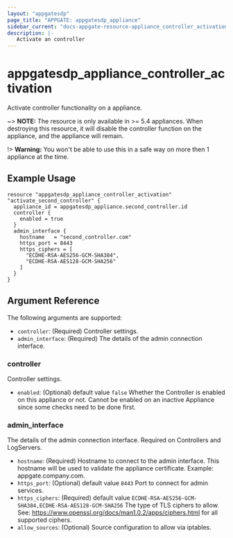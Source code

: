 ```yaml
---
layout: "appgatesdp"
page_title: "APPGATE: appgatesdp_appliance"
sidebar_current: "docs-appgate-resource-appliance_controller_activation"
description: |-
   Activate an controller
---
```



# appgatesdp_appliance_controller_activation

Activate controller functionality on a appliance.


~> **NOTE:**  The resource is only available in >= 5.4 appliances. When destroying this resource, it will disable the controller function on the appliance, and the appliance will remain.


!> **Warning:** You won't be able to use this in a safe way on more then 1 appliance at the time.


## Example Usage

```hcl
resource "appgatesdp_appliance_controller_activation" "activate_second_controller" {
  appliance_id = appgatesdp_appliance.second_controller.id
  controller {
    enabled = true
  }
  admin_interface {
    hostname   = "second_controller.com"
    https_port = 8443
    https_ciphers = [
      "ECDHE-RSA-AES256-GCM-SHA384",
      "ECDHE-RSA-AES128-GCM-SHA256"
    ]
  }
}

```


## Argument Reference

The following arguments are supported:

* `controller`: (Required) Controller settings.
* `admin_interface`: (Required) The details of the admin connection interface.


### controller
Controller settings.

* `enabled`:  (Optional)  default value `false` Whether the Controller is enabled on this appliance or not. Cannot be enabled on an inactive Appliance since some checks need to be done first.


### admin_interface
The details of the admin connection interface. Required on Controllers and LogServers.

* `hostname`: (Required) Hostname to connect to the admin interface. This hostname will be used to validate the appliance certificate. Example: appgate.company.com.
* `https_port`:  (Optional)  default value `8443` Port to connect for admin services.
* `https_ciphers`: (Required)  default value `ECDHE-RSA-AES256-GCM-SHA384,ECDHE-RSA-AES128-GCM-SHA256` The type of TLS ciphers to allow. See: https://www.openssl.org/docs/man1.0.2/apps/ciphers.html for all supported ciphers.
* `allow_sources`:  (Optional) Source configuration to allow via iptables.


